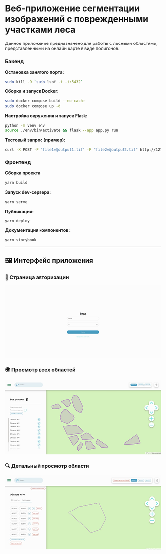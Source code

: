 # Веб-приложение сегментации изображений с поврежденными участками леса

Данное приложение предназначено для работы с лесными областями, представленными на онлайн карте в виде полигонов.

### Бэкенд

**Остановка занятого порта:**
```bash
sudo kill -9 `sudo lsof -t -i:5432`
```

**Сборка и запуск Docker:**
```bash
sudo docker compose build --no-cache
sudo docker compose up -d
```

**Настройка окружения и запуск Flask:**
```bash
python -m venv env
source ./env/bin/activate && flask --app app.py run
```

**Тестовый запрос (пример):**
```bash
curl -X POST -F "file1=@output1.tif" -F "file2=@output2.tif" http://127.0.0.1:5000/get_polygons/
```

### Фронтенд

**Сборка проекта:**
```bash
yarn build
```

**Запуск dev-сервера:**
```bash
yarn serve
```

**Публикация:**
```bash
yarn deploy
```

**Документация компонентов:**
```bash
yarn storybook
```

---

## 🖼️ Интерфейс приложения

### 🔐 Страница авторизации
![Authorization](/src/assets/demonstration/auth.jpg)

### 🌍 Просмотр всех областей
![All areas](/src/assets/demonstration/all.jpg)

### 🔍 Детальный просмотр области
![One area](/src/assets/demonstration/one_area.jpg)
